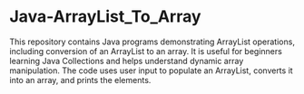 # Java-ArrayList_To_Array
This repository contains Java programs demonstrating ArrayList operations, including conversion of an ArrayList to an array. It is useful for beginners learning Java Collections and helps understand dynamic array manipulation. The code uses user input to populate an ArrayList, converts it into an array, and prints the elements. 
